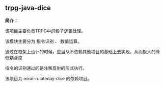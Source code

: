 ## trpg-java-dice

**简介：**

该项目主要负责TRPG中的骰子逻辑处理。

该模块主要分为 指令识别 、 数值运算。

通过在框架上设计的时候，应当从不依赖其他项目的基础上去实现。从而极大的降低耦合度

指令的识别通过的是注解反射的形式执行。

该项目为 mirai-rulateday-dice 的依赖项目。